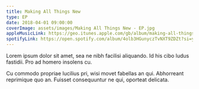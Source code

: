 ```yaml
---
title: Making All Things New
type: EP
date: 2018-04-01 09:00:00
coverImage: assets/images/Making All Things New - EP.jpg
appleMusicLink: https://geo.itunes.apple.com/gb/album/making-all-things-new-ep/1371800434?mt=1&app=music
spotifyLink: https://open.spotify.com/album/4olb3HGunyczTvNXT9ZDZt?si=y38gdEvMTp-dfDZhTIBsbQ
---
```

Lorem ipsum dolor sit amet, sea ne nibh facilisi aliquando. Id his cibo ludus fastidii. Pro ad homero insolens cu.

Cu commodo propriae lucilius pri, wisi movet fabellas an qui. Abhorreant reprimique quo an. Fuisset consequuntur ne qui, oporteat delicata.
